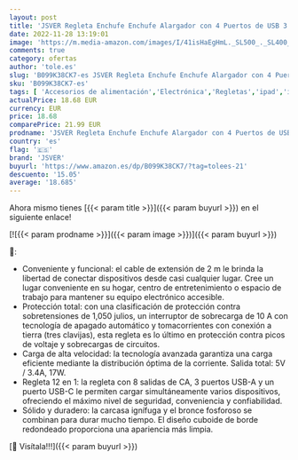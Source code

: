 ```yaml
---
layout: post
title: 'JSVER Regleta Enchufe Enchufe Alargador con 4 Puertos de USB 3 USB A+1 USB C  y 8 Tomas Proteccion Sobretension Multiple Carga para iPad iPhone Tablets Cable 2m-Blanco'
date: 2022-11-28 13:19:01
image: 'https://m.media-amazon.com/images/I/41isHaEgHmL._SL500_._SL400_.jpg'
comments: true
category: ofertas
author: 'tole.es'
slug: 'B099K38CK7-es JSVER Regleta Enchufe Enchufe Alargador con 4 Puertos de...'
sku: 'B099K38CK7-es'
tags: [ 'Accesorios de alimentación','Electrónica','Regletas','ipad','iphone','jsver','🇪🇸', ]
actualPrice: 18.68 EUR
currency: EUR
price: 18.68
comparePrice: 21.99 EUR
prodname: 'JSVER Regleta Enchufe Enchufe Alargador con 4 Puertos de USB 3 USB A+1 USB C  y 8 Tomas Proteccion Sobretension Multiple Carga para iPad iPhone Tablets Cable 2m-Blanco'
country: 'es'
flag: '🇪🇸'
brand: 'JSVER'
buyurl: 'https://www.amazon.es/dp/B099K38CK7/?tag=tolees-21'
descuento: '15.05'
average: '18.685'
---
```


Ahora mismo tienes [{{< param title >}}]({{< param buyurl >}}) en el siguiente enlace!

[![{{< param prodname >}}]({{< param image >}})]({{< param buyurl >}})

🔎:

- Conveniente y funcional: el cable de extensión de 2 m le brinda la libertad de conectar dispositivos desde casi cualquier lugar. Cree un lugar conveniente en su hogar, centro de entretenimiento o espacio de trabajo para mantener su equipo electrónico accesible.
- Protección total: con una clasificación de protección contra sobretensiones de 1,050 julios, un interruptor de sobrecarga de 10 A con tecnología de apagado automático y tomacorrientes con conexión a tierra (tres clavijas), esta regleta es lo último en protección contra picos de voltaje y sobrecargas de circuitos.
- Carga de alta velocidad: la tecnología avanzada garantiza una carga eficiente mediante la distribución óptima de la corriente. Salida total: 5V / 3.4A, 17W.
- Regleta 12 en 1: la regleta con 8 salidas de CA, 3 puertos USB-A y un puerto USB-C le permiten cargar simultáneamente varios dispositivos, ofreciendo el máximo nivel de seguridad, conveniencia y confiabilidad.
- Sólido y duradero: la carcasa ignífuga y el bronce fosforoso se combinan para durar mucho tiempo. El diseño cuboide de borde redondeado proporciona una apariencia más limpia.

[🛒 Visítala!!!]({{< param buyurl >}})
